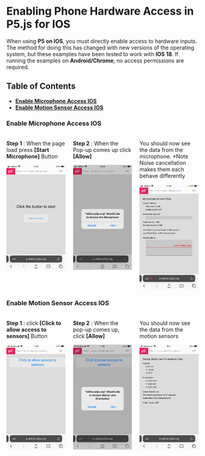 # Enabling Phone Hardware Access in P5.js for IOS
When using **P5 on IOS**, you must directly enable access to hardware inputs. The method for doing this has changed with new versions of the operating system, but these examples have been tested to work with **IOS 18**. 
If running the examples on **Android/Chrome**, no access permissions are required.

## Table of Contents
- [**Enable Microphone Access IOS**](#enable-microphone-access-ios)
- [**Enable Motion Sensor Access IOS**](#enable-motion-sensor-access-ios)

### Enable Microphone Access IOS

<div style="display: flex; justify-content: space-between; margin: 20px 0;">
    <div style="flex: 1; margin-right: 10px;">
        <p><strong>Step 1</strong> : When the page load press <strong>[Start Microphone]</strong> Button</p>
        <img src="../images/microphone_1.jpg" alt="Step 1 Microphone" style="width: 100%;"/>
    </div>
    <div style="flex: 1; margin: 0 10px;">
        <p><strong>Step 2</strong> : When the Pop-up comes up click <strong>[Allow]</strong></p>
        <img src="../images/microphone_2.jpg" alt="Step 2 Microphone" style="width: 100%;"/>
    </div>
    <div style="flex: 1; margin-left: 10px;">
        <p>You should now see the data from the microphone. *Note Noise cancellation makes them each behave differently</p>
        <img src="../images/microphone_3.jpg" alt="Step 3 Microphone" style="width: 100%;"/>
    </div>
</div>

### Enable Motion Sensor Access IOS

<div style="display: flex; justify-content: space-between; margin: 20px 0;">
    <div style="flex: 1; margin-right: 10px;">
        <p><strong>Step 1</strong> : click <strong>[Click to allow access to sensors]</strong> Button</p>
        <img src="../images/motion_1.jpg" alt="Step 1 Motion" style="width: 100%;"/>
    </div>
    <div style="flex: 1; margin: 0 10px;">
        <p><strong>Step 2</strong> : When the pop-up comes up, click <strong>[Allow]</strong></p>
        <img src="../images/motion_2.jpg" alt="Step 2 Motion" style="width: 100%;"/>
    </div>
    <div style="flex: 1; margin-left: 10px;">
        <p>You should now see the data from the motion sensors</p>
        <img src="../images/motion_3.jpg" alt="Step 3 Motion" style="width: 100%;"/>
    </div>
</div>